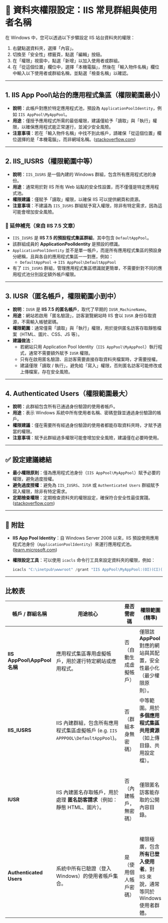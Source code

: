 # 📂 資料夾權限設定：IIS 常見群組與使用者名稱

在 Windows 中，您可以透過以下步驟設定 IIS 站台資料夾的權限：

1. 右鍵點選資料夾，選擇「內容」。
2. 切換至「安全性」標籤頁，點選「編輯」按鈕。
3. 在「權限」視窗中，點選「新增」以加入使用者或群組。
4. 在「從這個位置」欄位中，選擇「本機電腦」，然後在「輸入物件名稱」欄位中輸入以下使用者或群組名稱，並點選「檢查名稱」以確認。

---

## 1. IIS App Pool\站台的應用程式集區（權限範圍最小）

- **說明**：此帳戶對應於特定應用程式池，預設為 `ApplicationPoolIdentity`，例如 `IIS AppPool\MyAppPool`。  
- **用途**：僅授予應用程式所需的最低權限，建議僅給予「讀取」與「執行」權限，以確保應用程式能正常運行，並減少安全風險。  
- **注意事項**：若在「輸入物件名稱」中找不到此帳戶，請確保「從這個位置」欄位選擇的是「本機電腦」，而非網域名稱。([stackoverflow.com](https://stackoverflow.com/questions/7334216/iis7-permissions-overview-applicationpoolidentity?utm_source=chatgpt.com))

---

## 2. IIS_IUSRS（權限範圍中等）

- **說明**：`IIS_IUSRS` 是一個內建的 Windows 群組，包含所有應用程式池的身份。  
- **用途**：通常用於對 IIS 所有 Web 站點的安全性設置，而不僅僅是特定應用程式池。  
- **權限建議**：僅賦予「讀取」權限，以確保 IIS 可以提供網頁和資源。  
- **注意事項**：不建議為 `IIS_IUSRS` 群組賦予寫入權限，除非有特定需求，因為這可能會增加安全風險。  

### 🔎 延伸補充（來自 IIS 7.5 文章）
- `IIS_IUSRS` 是 **IIS 7.5 的預設程式集區群組**，其中包含 `DefaultAppPool`。  
- 該群組成員的 **ApplicationPoolIdentity** 是預設的標識。  
- `ApplicationPoolIdentity` 並不是單一帳戶，而是所有應用程式集區的預設身分總稱，且與各自的應用程式集區一一對應，例如：  
  - `DefaultAppPool` → `IIS AppPool\DefaultAppPool`  
- 有了 `IIS_IUSRS` 群組，管理應用程式集區標識就更簡單，不需要針對不同的應用程式池分別設定額外帳戶權限。  

---

## 3. IUSR（匿名帳戶，權限範圍小到中）

- **說明**：`IUSR` 是 **IIS 7.5 的匿名帳戶**，取代了早期的 `IUSR_MachineName`。  
- **用途**：網站若啟用「匿名驗證」，訪客瀏覽網站時 IIS 會以 `IUSR` 身份存取資源，不需輸入帳號密碼。  
- **權限範圍**：通常僅需「讀取」與「執行」權限，用於提供匿名訪客存取靜態檔案（HTML、圖片、CSS、JS 等）。  
- **建議做法**：  
  - 若網站只用 Application Pool Identity（`IIS AppPool\MyAppPool`）執行程式，通常不需要額外賦予 `IUSR` 權限。  
  - 只有在啟用匿名驗證、且訪客需要直接存取資料夾檔案時，才需要授權。  
  - 建議僅限「讀取 / 執行」，避免給「寫入」權限，否則匿名訪客可能修改或上傳檔案，存在安全風險。  

---

## 4. Authenticated Users（權限範圍最大）

- **說明**：此群組包含所有已通過身份驗證的使用者帳戶。  
- **用途**：表示 Windows 系統中所有使用者名稱、密碼登錄並通過身份驗證的帳戶。  
- **權限建議**：僅在需要所有經過身份驗證的使用者都能存取資料夾時，才賦予適當的權限。  
- **注意事項**：賦予此群組過多權限可能會增加安全風險，建議僅在必要時使用。  

---

## ✅ 設定建議總結

- **最小權限原則**：僅為應用程式池身份（`IIS AppPool\MyAppPool`）賦予必要的權限，避免過度授權。  
- **避免過度授權**：避免為 `IIS_IUSRS`、`IUSR` 或 `Authenticated Users` 群組賦予寫入權限，除非有特定需求。  
- **定期檢查權限**：定期檢查資料夾的權限設定，確保符合安全性最佳實踐。([stackoverflow.com](https://stackoverflow.com/questions/7334216/iis7-permissions-overview-applicationpoolidentity?utm_source=chatgpt.com))

---

## 📝 附註

- **IIS App Pool Identity**：自 Windows Server 2008 以來，IIS 預設使用應用程式池身份（`ApplicationPoolIdentity`）來運行應用程式池。([learn.microsoft.com](https://learn.microsoft.com/en-us/iis/manage/configuring-security/application-pool-identities?utm_source=chatgpt.com))  
- **權限設定工具**：可以使用 `icacls` 命令行工具來設定資料夾的權限，例如：  

  ```powershell
  icacls "C:\inetpub\wwwroot" /grant "IIS AppPool\MyAppPool:(OI)(CI)(RX)"

---
## 比較表

| 帳戶 / 群組名稱                 | 用途核心                                                         | 是否需密碼       | 權限範圍 (精準)                                          | 建議授權 / 核心重點                                            |
| ------------------------- | ------------------------------------------------------------ | ----------- | -------------------------------------------------- | ------------------------------------------------------ |
| **IIS AppPool\AppPool名稱** | 應用程式集區專用虛擬帳戶，用於運行特定網站或應用程式。                                  | 否（自動生成虛擬帳戶） | 僅限該 **AppPool** 對應的網站與其配置，安全性最小化（最少權限原則）。          | 🔑 讀取 / 執行權限。建議僅對需要的目錄或資源授權，避免授權過廣。                    |
| **IIS_IUSRS**             | IIS 內建群組，包含所有應用程式集區虛擬帳戶 (e.g. `IIS APPPOOL\DefaultAppPool`)。 | 否（群組本身無密碼）  | 中等範圍。用於 **多個應用程式集區共用資源**（如上傳目錄、共用設定檔）。             | 建議只給 **讀取** 權限，避免成為過度授權的通道。                            |
| **IUSR**                  | IIS 內建匿名存取帳戶，用於處理 **匿名訪客請求**（例如：靜態 HTML、圖片）。                 | 否（內建帳戶，無密碼） | 僅限匿名訪客能存取的公開內容目錄。                                  | 建議僅授予 **讀取** 權限，避免寫入或執行權限。若不需匿名訪客，建議停用。                |
| **Authenticated Users**   | 系統中所有已驗證（登入 Windows）的使用者帳戶集合。                                | 是（使用個人帳戶密碼） | 權限極廣，包含 **所有已登入使用者**。對 IIS 來說，通常等同於 Windows 使用者群體。 | ⚠️ 很少用於 IIS 授權，因為範圍太大。僅在 **需要依 Windows 登入控制資源存取** 時使用。 |


